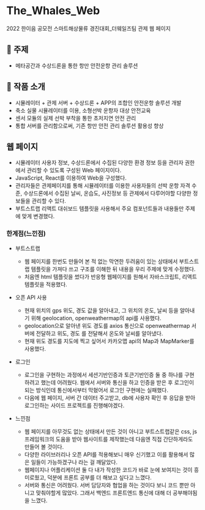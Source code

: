 # The_Whales_Web

2022 한이음 공모전 스마트해상물류 경진대회\_더웨일즈팀 관제 웹 페이지

## 🚀 주제

- 메타공간과 수상드론을 통한 항만 안전운항 관리 솔루션

## 📝 작품 소개

- 시뮬레이터 + 관제 서버 + 수상드론 + APP의 조합인 안전운항 솔루션 개발
- 축소 실물 시뮬레이터를 이용, 소형선박 운항자 대상 안전교육
- 센서 모듈의 실제 선박 부착을 통한 초저지연 안전 관리
- 통합 서버를 관리함으로써, 기존 항만 안전 관리 솔루션 활용성 향상

## 웹 페이지

- 시뮬레이터 사용자 정보, 수상드론에서 수집된 다양한 환경 정보 등을 관리자 권한에서 관리할 수 있도록 구성된 Web 페이지이다.
- JavaScript, React를 이용하여 Web을 구성했다.
- 관리자들은 관제페이지를 통해 시뮬레이터를 이용한 사용자들의 선박 운항 자격 수준, 수상드론에서 수집된 날씨, 온습도, 사진정보 등 관제에서 다루어야할 다양한 정보들을 관리할 수 있다.
- 부트스트랩 리액트 대쉬보드 템플릿을 사용해서 주요 컴포넌트들과 내용들만 주제에 맞게 변경했다.

### 한계점(느낀점)

- 부트스트랩

  - 웹 페이지를 한번도 만들어 본 적 없는 막연한 두려움이 있는 상태에서 부트스트랩 템플릿을 가져다 쓰고 구조를 이해한 뒤 내용을 우리 주제에 맞게 수정했다.
  - 처음엔 html 템플릿을 썼다가 반응형 웹페이지를 원해서 자바스크립트, 리액트 템플릿을 적용했다.

- 오픈 API 사용

  - 현재 위치의 gps 위도, 경도 값을 알아내고, 그 위치의 온도, 날씨 등을 알아내기 위해 geolocation, openweathermap의 api를 사용했다.
  - geolocation으로 알아낸 위도 경도를 axios 통신으로 openweathermap 서버에 전달하고 위도, 경도 를 전달해서 온도와 날씨를 알아냈다.
  - 현재 위도 경도를 지도에 찍고 싶어서 카카오맵 api의 Map과 MapMarker를 사용했다.

- 로그인

  - 로그인을 구현하는 과정에서 세션기반인증과 토큰기반인증 둘 중 하나를 구현하려고 했는데 어려웠다. 웹에서 서버와 통신을 하고 인증을 받은 후 로그인이 되는 방식인데 통신에서부터 막혔어서 로그인 구현에는 실패했다.
  - 다음에 웹 페이지, 서버 간 데이터 주고받고, db에 사용자 확인 후 응답을 받아 로그인하는 사이드 프로젝트를 진행해야겠다.

- 느낀점

  - 웹 페이지를 아무것도 없는 상태에서 만든 것이 아니고 부트스트랩같은 css, js 프레임워크의 도움을 받아 웹사이트를 제작했는데 다음엔 직접 간단하게라도 만들어 볼 것이다.
  - 다양한 라이브러리나 오픈 API를 적용해보니 매우 신기했고 이를 활용해서 많은 일들이 가능하겠구나 라는 걸 깨달았다.
  - 웹페이지나 어플리케이션 둘 다 내가 작성한 코드가 바로 눈에 보여지는 것이 흥미로웠고, 덕분에 프론트 공부를 더 해보고 싶다고 느꼈다.
  - 서버와 통신은 어려웠다. 서버 담당자와 협업을 하는 것이다 보니 코드 뿐만 아니고 맞춰야할게 많았다. 그래서 백엔드 프론트엔드 통신에 대해 더 공부해야됨을 느꼈다.
